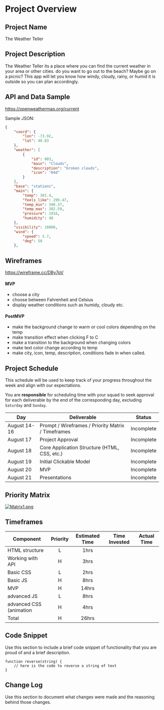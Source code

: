 # Project Overview

## Project Name

The Weather Teller

## Project Description

The Weather Teller its a place where you can find the current weather in your area or other cities. 
do you want to go out to the beach? Maybe go on a picnic? This app will let you know how windy, cloudy, rainy, or humid it is outside so you can plan accordingly.

## API and Data Sample

https://openweathermap.org/current

Sample JSON:
```json
{
    "coord": {
        "lon": -73.92,
        "lat": 40.83
    },
    "weather": [
        {
            "id": 803,
            "main": "Clouds",
            "description": "broken clouds",
            "icon": "04d"
        }
    ],
    "base": "stations",
    "main": {
        "temp": 301.4,
        "feels_like": 299.47,
        "temp_min": 300.37,
        "temp_max": 302.59,
        "pressure": 1016,
        "humidity": 48
    },
    "visibility": 10000,
    "wind": {
        "speed": 5.7,
        "deg": 50
    },
```

## Wireframes

https://wireframe.cc/DBy7pV
 

#### MVP 

- choose a city
- choose between Fahrenheit and Celsius
- display weather conditions such as humidy, cloudy etc.

#### PostMVP  

- make the background change to warm or cool colors depending on the temp
- make transition effect when clicking F to C
- make a transition to the background when changing colors
- make text color change according to temp
- make city, icon, temp, description, conditions fade in when called.

## Project Schedule

This schedule will be used to keep track of your progress throughout the week and align with our expectations.  

You are **responsible** for scheduling time with your squad to seek approval for each deliverable by the end of the corresponding day, excluding `Saturday` and `Sunday`.

|  Day | Deliverable | Status
|---|---| ---|
|August 14-16| Prompt / Wireframes / Priority Matrix / Timeframes | Incomplete
|August 17| Project Approval | Incomplete
|August 18| Core Application Structure (HTML, CSS, etc.) | Incomplete
|August 19| Initial Clickable Model  | Incomplete
|August 20| MVP | Incomplete
|August 21| Presentations | Incomplete

## Priority Matrix

[![Matrix1.png](https://i.postimg.cc/gjr4NpKj/Matrix1.png)](https://postimg.cc/T5Mr3ZFv)

## Timeframes


| Component | Priority | Estimated Time | Time Invested | Actual Time |
| --- | :---: |  :---: | :---: | :---: |
| HTML structure | L | 1hrs|  |  |
| Working with API | H | 3hrs|  |  |
| Basic CSS | L | 2hrs|  |  |
| Basic JS | H | 8hrs|  |  |
| MVP | H | 14hrs|  |  |
| advanced JS | L | 8hrs|  |  |
| advanced CSS (animation | H | 4hrs|  |  |
| Total | H | 26hrs|  | |
## Code Snippet

Use this section to include a brief code snippet of functionality that you are proud of and a brief description.  

```
function reverse(string) {
	// here is the code to reverse a string of text
}
```

## Change Log
 Use this section to document what changes were made and the reasoning behind those changes.  

